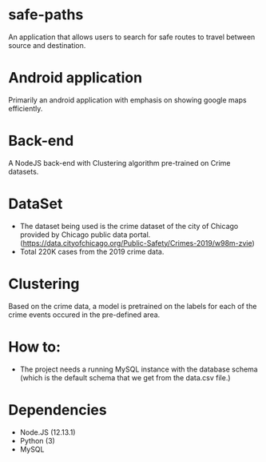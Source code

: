 # safe-paths
An application that allows users to search for safe routes to travel between source and destination. 

# Android application 

Primarily an android application with emphasis on showing google maps efficiently. 

# Back-end

A NodeJS back-end with Clustering algorithm pre-trained on Crime datasets.


# DataSet
- The dataset being used is the crime dataset of the city of Chicago provided by Chicago public data portal. (https://data.cityofchicago.org/Public-Safety/Crimes-2019/w98m-zvie)
- Total  220K cases from the 2019 crime data.


# Clustering 
Based on the crime data, a model is pretrained on the labels for each of the crime events occured in the pre-defined area.

# How to:
- The project needs a running MySQL instance with the database schema (which is the default schema that we get from the data.csv file.)


# Dependencies
- Node.JS (12.13.1)
- Python (3)
- MySQL 
